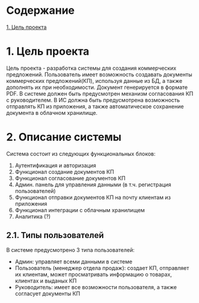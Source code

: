 # Содержание
[1. Цель проекта](#1-цель-проекта)
[]()



# 1. Цель проекта

Цель проекта - разработка системы для создания коммерческих предложений. Пользователь имеет возможность создавать документы коммерческих предложений(КП), используя данные из БД, а также дополнять их при необходимости. Документ генерируется в формате PDF. В системе должен быть предусмотрен механизм согласования КП с руководителем. В ИС должна быть предусмотрена возможность отправлять КП из приложения, а также автоматическое сохранение документа в облачном хранилище.


# 2. Описание системы

Система состоит из следующих функциональных блоков:
1. Аутентификация и авторизация
2. Функционал создание документов КП
3. Функционал согласование документов КП
4. Админ. панель для управления данными (в т.ч. регистрация пользователей)
5. Функционал отправки документов КП на почту клиентам из приложения
6. Функционал интеграции с облачным хранилищем
7. Аналитика (?)

## 2.1. Типы пользователей
В системе предусмотрено 3 типа пользователей:
* Админ: управляет всеми данными в системе
* Пользователь (менеджер отдела продаж): создает КП, отправляет их клиентам, может просматривать информацию о товарах, клиентах и выданых КП
* Руководитель: имеет все возможности пользователя, а также согласует документы КП
